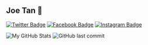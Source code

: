 ## Joe Tan 👋
[![Twitter Badge](https://img.shields.io/badge/-JoeTanCY-1DA1F2?style=flat-square&logo=twitter&logoColor=white&link=https://twitter.com/joetancy)](https://twitter.com/joetancy) 
[![Facebook Badge](https://img.shields.io/badge/-JoeTanCY-4267B2?style=flat-square&logo=facebook&logoColor=white&link=https://www.facebook.com/JoeTanCY/)](https://www.facebook.com/JoeTanCY/) 
[![Instagram Badge](https://img.shields.io/badge/-JoeTanCY-405DE6?style=flat-square&logo=instagram&logoColor=white&link=https://www.instagram.com/joetancy/?hl=en)](https://www.instagram.com/joetancy/?hl=en) 


![My GitHub Stats](https://github-readme-stats.vercel.app/api?username=joetancy&show_icons=true&hide_border=true)
![GitHub last commit](https://img.shields.io/github/last-commit/joetancy/joetancy?style=flat-square)
